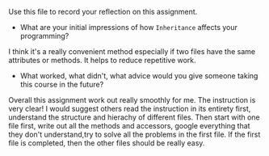 Use this file to record your reflection on this assignment.

- What are your initial impressions of how `Inheritance` affects your programming?

I think it's a really convenient method especially if two files have the same attributes or methods. It helps to reduce repetitive work.

- What worked, what didn't, what advice would you give someone taking this course in the future?

Overall this assignment work out really smoothly for me. The instruction is very clear! I would suggest others read the instruction in its entirety first, understand the structure and hierachy of different files. Then start with one file first, write out all the methods and accessors, google everything that they don't understand,try to solve all the problems in the first file. If the first file is completed, then the other files should be really easy.

